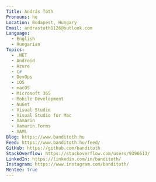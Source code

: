 ```yaml
---
Title: András Tóth
Pronouns: he
Location: Budapest, Hungary
Email: andrastoth1126@outlook.com
Language:
  - English
  - Hungarian
Topics:
  - .NET
  - Android
  - Azure
  - C#
  - DevOps
  - iOS
  - macOS
  - Microsoft 365
  - Mobile Development
  - NuGet
  - Visual Studio
  - Visual Studio for Mac
  - Xamarin
  - Xamarin.Forms
  - XAML
Blog: https://www.banditoth.hu
Feed: https://www.banditoth.hu/feed/
GitHub: https://github.com/banditoth
StackOverflow: https://stackoverflow.com/users/9396613/
LinkedIn: https://linkedin.com/in/banditoth/
Instagram: https://www.instagram.com/banditoth/
Mentee: true
---
```


